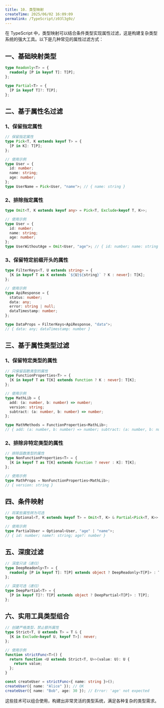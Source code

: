 ```yaml
---
title: 10. 类型映射
createTime: 2025/06/02 16:09:09
permalink: /TypeScript/z03l3g9z/
---
```


在 TypeScript 中，类型映射可以结合条件类型实现属性过滤，这是构建复杂类型系统的强大工具。以下是几种常见的属性过滤方式：

## 一、基础映射类型

```typescript
type Readonly<T> = {
  readonly [P in keyof T]: T[P];
};

type Partial<T> = {
  [P in keyof T]?: T[P];
};
```

## 二、基于属性名过滤

### 1、保留指定属性

```typescript
// 保留指定属性
type Pick<T, K extends keyof T> = {
  [P in K]: T[P];
};

// 使用示例
type User = {
  id: number;
  name: string;
  age: number;
};
type UserName = Pick<User, "name">; // { name: string }
```

### 2、排除指定属性

```typescript
type Omit<T, K extends keyof any> = Pick<T, Exclude<keyof T, K>>;

// 使用示例
type User = {
  id: number;
  name: string;
  age: number;
};
type UserWithoutAge = Omit<User, "age">; // { id: number; name: string }
```

### 3、保留特定前缀开头的属性

```typescript
type FilterKeys<T, U extends string> = {
  [K in keyof T as K extends `${U}${string}` ? K : never]: T[K];
};

// 使用示例
type ApiResponse = {
  status: number;
  data: any;
  error: string | null;
  dataTimestamp: number;
};

type DataProps = FilterKeys<ApiResponse, "data">;
// { data: any; dataTimestamp: number }
```

## 三、基于属性类型过滤

### 1、保留特定类型的属性

```typescript
// 只保留函数类型的属性
type FunctionProperties<T> = {
  [K in keyof T as T[K] extends Function ? K : never]: T[K];
};

// 使用示例
type MathLib = {
  add: (a: number, b: number) => number;
  version: string;
  subtract: (a: number, b: number) => number;
};

type MathMethods = FunctionProperties<MathLib>;
// { add: (a: number, b: number) => number; subtract: (a: number, b: number) => number }
```

### 2、排除非特定类型的属性

```typescript
// 排除函数类型的属性
type NonFunctionProperties<T> = {
  [K in keyof T as T[K] extends Function ? never : K]: T[K];
};

// 使用示例
type MathProps = NonFunctionProperties<MathLib>;
// { version: string }
```

## 四、条件映射

```typescript
// 将某些属性转为可选
type Optional<T, K extends keyof T> = Omit<T, K> & Partial<Pick<T, K>>;

// 使用示例
type PartialUser = Optional<User, "age" | "name">;
// { id: number; name?: string; age?: number }
```

## 五、深度过滤

```typescript
// 深度只读（递归）
type DeepReadonly<T> = {
  readonly [P in keyof T]: T[P] extends object ? DeepReadonly<T[P]> : T[P];
};

// 深度可选（递归）
type DeepPartial<T> = {
  [P in keyof T]?: T[P] extends object ? DeepPartial<T[P]> : T[P];
};
```

## 六、实用工具类型组合

```typescript
// 创建严格类型，禁止额外属性
type Strict<T, U extends T> = T & {
  [K in Exclude<keyof U, keyof T>]: never;
};

// 使用示例
function strictFunc<T>() {
  return function <U extends Strict<T, U>>(value: U): U {
    return value;
  };
}

const createUser = strictFunc<{ name: string }>();
createUser({ name: "Alice" }); // OK
createUser({ name: "Bob", age: 30 }); // Error: 'age' not expected
```

这些技术可以组合使用，构建出非常灵活的类型系统，满足各种复杂的类型需求。
